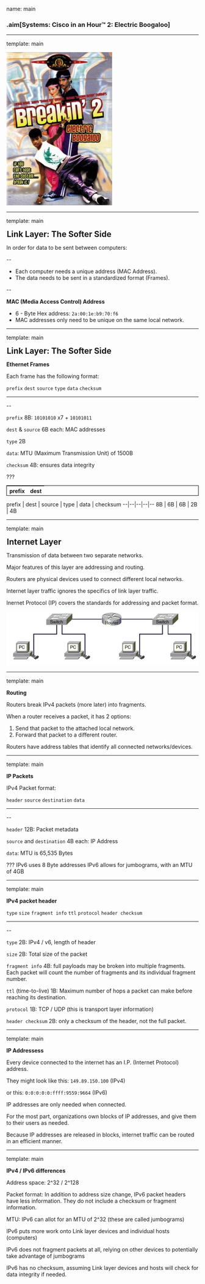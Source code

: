name: main

### .aim[Systems: Cisco in an Hour™ 2: Electric Boogaloo]
<style>
.aim {
font-size: .75em;
border-bottom: 1px solid lightgray;
margin: 1px;
}
.remark-inline-code {
  background-color: lightgray;
  border-radius: 3px;
  padding-left: 2px;
  padding-right: 2px;
}
h4 {
font-size: 1.5em;
margin: 1px;
}

center_img {
  display: block;
  text-align: center;
}

.table {
  border: solid 1px black;
}

</style>

---
template: main

<img src="assets/l32_breakin.png" class="center" height="400">

---
template: main

#### Link Layer: The Softer Side

In order for data to be sent between computers:

--

* Each computer needs a unique address (MAC Address).
* The data needs to be sent in a standardized format (Frames).

--

__MAC (Media Access Control) Address__

* 6 - Byte Hex address: `2a:00:1e:b9:70:f6`
* MAC addresses only need to be unique on the same local network.

---
template: main

#### Link Layer: The Softer Side

__Ethernet Frames__

Each frame has the following format:

`prefix` `dest` `source` `type` `data` `checksum`

<hr>

--

`prefix` 8B: `10101010` x7 + `10101011`

`dest` & `source` 6B each: MAC addresses

`type` 2B

`data`: MTU (Maximum Transmission Unit) of 1500B

`checksum` 4B: ensures data integrity

???
<table style="border: solid 1px black">
<thead>
<tr>
<th>prefix</th><th>dest</th>
</tr>
</thead>
</table>

prefix | dest | source | type | data | checksum
--|--|--|--|--
8B  |   6B  |  6B  |  2B |  4B

---
template: main

#### Internet Layer

Transmission of data between two separate networks.

Major features of this layer are addressing and routing.

Routers are physical devices used to connect different local networks.

Internet layer traffic ignores the specifics of link layer traffic.

Inernet Protocol (IP) covers the standards for addressing and packet format.

<img src="assets/l32_internet.png" class="center" width="600">

---
template: main

__Routing__

Routers break IPv4 packets (more later) into fragments.

When a router receives a packet, it has 2 options:

  1. Send that packet to the attached local network.
  2. Forward that packet to a different router.

Routers have address tables that identify all connected networks/devices.

---
template: main

__IP Packets__

IPv4 Packet format:

`header` `source` `destination` `data`

<hr>

--

`header` 12B: Packet metadata

`source` and `destination` 4B each: IP Address

`data`: MTU is 65,535 Bytes

???
IPv6 uses 8 Byte addresses
IPv6 allows for jumbograms, with an MTU of 4GB

---
template: main

__IPv4 packet header__

`type` `size` `fragment info` `ttl` `protocol` `header checksum`

 <hr>

--

`type` 2B: IPv4 / v6, length of header

`size` 2B: Total size of the packet

`fragment info` 4B: full payloads may be broken into multiple fragments. Each packet will count the number of fragments and its individual fragment number.

`ttl` (time-to-live) 1B: Maximum number of hops a packet can make before reaching its destination.

`protocol` 1B: TCP / UDP (this is transport layer information)

`header checksum` 2B: only a checksum of the header, not the full packet.

---
template: main

__IP Addressess__

Every device connected to the internet has an I.P. (Internet Protocol) address.

They might look like this: `149.89.150.100`  (IPv4)

or this: `0:0:0:0:0:ffff:9559:9664` (IPv6)

IP addresses are only needed when connected.

For the most part, organizations own blocks of IP addresses, and give them to their users as needed.

Because IP addresses are released in blocks, internet traffic can be routed in an efficient manner.

---
template: main

__IPv4 / IPv6 differences__

Address space: 2^32 / 2^128

Packet format: In addition to address size change, IPv6 packet headers have less information. They do not include a checksum or fragment information.

MTU:  IPv6 can allot for an MTU of 2^32 (these are called jumbograms)

IPv6 puts more work onto Link layer devices and individual hosts (computers)

IPv6 does not fragment packets at all, relying on other devices to potentially take advantage of jumbograms

IPv6 has no checksum, assuming Link layer devices and hosts will check for data integrity if needed.
